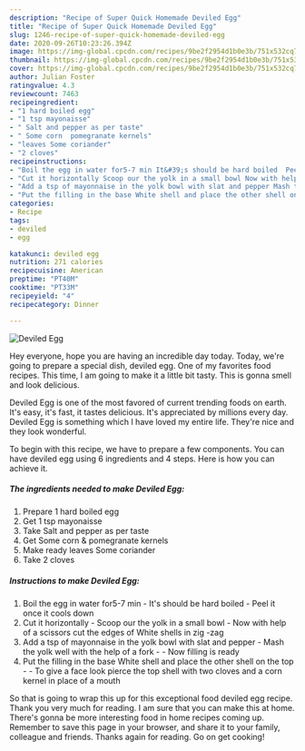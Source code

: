 ```yaml
---
description: "Recipe of Super Quick Homemade Deviled Egg"
title: "Recipe of Super Quick Homemade Deviled Egg"
slug: 1246-recipe-of-super-quick-homemade-deviled-egg
date: 2020-09-26T10:23:26.394Z
image: https://img-global.cpcdn.com/recipes/9be2f2954d1b0e3b/751x532cq70/deviled-egg-recipe-main-photo.jpg
thumbnail: https://img-global.cpcdn.com/recipes/9be2f2954d1b0e3b/751x532cq70/deviled-egg-recipe-main-photo.jpg
cover: https://img-global.cpcdn.com/recipes/9be2f2954d1b0e3b/751x532cq70/deviled-egg-recipe-main-photo.jpg
author: Julian Foster
ratingvalue: 4.3
reviewcount: 7463
recipeingredient:
- "1 hard boiled egg"
- "1 tsp mayonaisse"
- " Salt and pepper as per taste"
- " Some corn  pomegranate kernels"
- "leaves Some coriander"
- "2 cloves"
recipeinstructions:
- "Boil the egg in water for5-7 min It&#39;s should be hard boiled  Peel it once it cools down"
- "Cut it horizontally Scoop our the yolk in a small bowl Now with help of a scissors cut the edges of White shells in zig -zag"
- "Add a tsp of mayonnaise in the yolk bowl with slat and pepper Mash the yolk well with the help of a fork  Now filling is ready"
- "Put the filling in the base White shell and place the other shell on the top  To give a face look pierce the top shell with two cloves and a corn kernel in place of a mouth"
categories:
- Recipe
tags:
- deviled
- egg

katakunci: deviled egg 
nutrition: 271 calories
recipecuisine: American
preptime: "PT40M"
cooktime: "PT33M"
recipeyield: "4"
recipecategory: Dinner

---
```



![Deviled Egg](https://img-global.cpcdn.com/recipes/9be2f2954d1b0e3b/751x532cq70/deviled-egg-recipe-main-photo.jpg)

Hey everyone, hope you are having an incredible day today. Today, we're going to prepare a special dish, deviled egg. One of my favorites food recipes. This time, I am going to make it a little bit tasty. This is gonna smell and look delicious.



Deviled Egg is one of the most favored of current trending foods on earth. It's easy, it's fast, it tastes delicious. It's appreciated by millions every day. Deviled Egg is something which I have loved my entire life. They're nice and they look wonderful.


To begin with this recipe, we have to prepare a few components. You can have deviled egg using 6 ingredients and 4 steps. Here is how you can achieve it.

<!--inarticleads1-->

##### The ingredients needed to make Deviled Egg:

1. Prepare 1 hard boiled egg
1. Get 1 tsp mayonaisse
1. Take  Salt and pepper as per taste
1. Get  Some corn &amp; pomegranate kernels
1. Make ready leaves Some coriander
1. Take 2 cloves




<!--inarticleads2-->

##### Instructions to make Deviled Egg:

1. Boil the egg in water for5-7 min - It&#39;s should be hard boiled  - Peel it once it cools down
1. Cut it horizontally - Scoop our the yolk in a small bowl - Now with help of a scissors cut the edges of White shells in zig -zag
1. Add a tsp of mayonnaise in the yolk bowl with slat and pepper - Mash the yolk well with the help of a fork -  - Now filling is ready
1. Put the filling in the base White shell and place the other shell on the top -  - To give a face look pierce the top shell with two cloves and a corn kernel in place of a mouth




So that is going to wrap this up for this exceptional food deviled egg recipe. Thank you very much for reading. I am sure that you can make this at home. There's gonna be more interesting food in home recipes coming up. Remember to save this page in your browser, and share it to your family, colleague and friends. Thanks again for reading. Go on get cooking!
